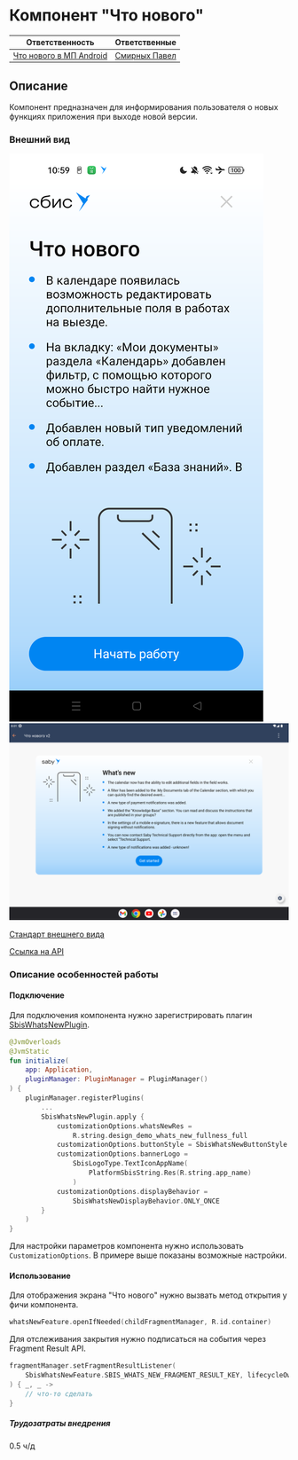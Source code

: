 # Компонент "Что нового"
| Ответственность                                                                             | Ответственные                                                                       |
|---------------------------------------------------------------------------------------------|-------------------------------------------------------------------------------------|
| [Что нового в МП Android](https://online.sbis.ru/area/c86e7e80-9875-4baf-9a8f-3035b26c645f) | [Смирных Павел](https://online.sbis.ru/person/9bbcd3ea-ccea-4c94-a883-19c0d1d0ce0f) |  

## Описание

Компонент предназначен для информирования пользователя о новых функциях приложения при выходе новой версии.

### Внешний вид

![SbisWhatsNew](doc_resources/whats_new_phone.png)
![SbisWhatsNew](doc_resources/whats_new_tablet.png)

[Стандарт внешнего вида](https://www.figma.com/proto/u4YkRlh5oAnIyHzt7vcQpJ/%D0%A7%D1%82%D0%BE-%D0%BD%D0%BE%D0%B2%D0%BE%D0%B3%D0%BE?page-id=1%3A2&type=design&node-id=2240-27581&t=8jC7ri8zHkJbZs8c-0&scaling=min-zoom&starting-point-node-id=2240%3A27581&hide-ui=1)

[Ссылка на API](https://n.sbis.ru/article/dff43326-d60a-4da7-967b-9c1d43e93fd6)

### Описание особенностей работы

#### Подключение

Для подключения компонента нужно зарегистрировать плагин [SbisWhatsNewPlugin](src/main/kotlin/ru/tensor/sbis/design/whats_new/SbisWhatsNewPlugin.kt).
```kotlin
@JvmOverloads
@JvmStatic
fun initialize(
    app: Application,
    pluginManager: PluginManager = PluginManager()
) {
    pluginManager.registerPlugins(
        ...
        SbisWhatsNewPlugin.apply {
            customizationOptions.whatsNewRes = 
                R.string.design_demo_whats_new_fullness_full
            customizationOptions.buttonStyle = SbisWhatsNewButtonStyle.BRAND
            customizationOptions.bannerLogo = 
                SbisLogoType.TextIconAppName(
                    PlatformSbisString.Res(R.string.app_name)
                )
            customizationOptions.displayBehavior = 
                SbisWhatsNewDisplayBehavior.ONLY_ONCE
        }
    )
}
```
Для настройки параметров компонента нужно использовать `CustomizationOptions`.
В примере выше показаны возможные настройки.

#### Использование

Для отображения экрана "Что нового" нужно вызвать метод открытия у фичи компонента.
```kotlin
whatsNewFeature.openIfNeeded(childFragmentManager, R.id.container)
```

Для отслеживания закрытия нужно подписаться на события через Fragment Result API.
```kotlin
fragmentManager.setFragmentResultListener(
    SbisWhatsNewFeature.SBIS_WHATS_NEW_FRAGMENT_RESULT_KEY, lifecycleOwner
) { _, _ ->
    // что-то сделать
}
```

##### Трудозатраты внедрения
0.5 ч/д